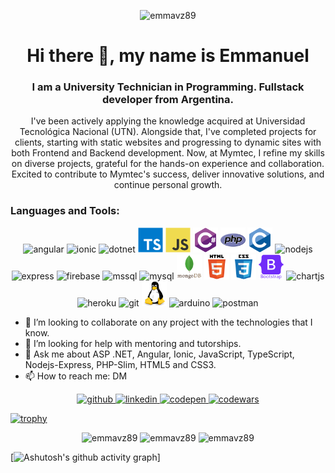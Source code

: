 <p align="center"> <img src="https://media.licdn.com/dms/image/D4D16AQHqlPSdNtGvXQ/profile-displaybackgroundimage-shrink_350_1400/0/1712875196252?e=1718236800&v=beta&t=ZZVN_iYqhjh-YrvVlbLqkTVtfQpsKPCt1tpDfeqAdGQ" alt="emmavz89" /> </p>
<h1 align="center">Hi there 👋, my name is Emmanuel</h1>
<h3 align="center">I am a University Technician in Programming. Fullstack developer from Argentina.</h3>
<p align="center">I've been actively applying the knowledge acquired at Universidad Tecnológica Nacional (UTN). Alongside that, I've completed projects for clients, starting with static websites and progressing to dynamic sites with both Frontend and Backend development. Now, at Mymtec, I refine my skills on diverse projects, grateful for the hands-on experience and collaboration. Excited to contribute to Mymtec's success, deliver innovative solutions, and continue personal growth.</p>



<h3 align="left">Languages and Tools:</h3>

<p align="left">  </a> </p>

<p align="center" color="green">
  <!-- FRAMEWORK -->
  <img src="https://angular.io/assets/images/logos/angular/angular.svg" alt="angular" width="40" height="40"/>
  <img src="https://upload.wikimedia.org/wikipedia/commons/d/d1/Ionic_Logo.svg" alt="ionic" width="40" height="40"/>
  <img src="https://www.arvixe.com/images/landing_pages/net_framework_service_pack_1_hosting.png" alt="dotnet" width="40" height="40"/>
  
  <!-- LANGUAGES -->
  <img src="https://raw.githubusercontent.com/devicons/devicon/master/icons/typescript/typescript-original.svg" alt="typescript" width="40" height="40"/>
  <img src="https://raw.githubusercontent.com/devicons/devicon/master/icons/javascript/javascript-original.svg" alt="javascript" width="40" height="40"/>
  <img src="https://raw.githubusercontent.com/devicons/devicon/master/icons/csharp/csharp-original.svg" alt="csharp" width="40" height="40"/>
  <img src="https://raw.githubusercontent.com/devicons/devicon/master/icons/php/php-original.svg" alt="php" width="40" height="40"/>
  <img src="https://raw.githubusercontent.com/devicons/devicon/master/icons/c/c-original.svg" alt="c" width="40" height="40"/>
  <img src="https://icon-library.com/images/node-js-icon/node-js-icon-8.jpg" alt="nodejs" width="40" height="40"/>
  <img src="https://assets.website-files.com/61ca3f775a79ec5f87fcf937/6202fcdee5ee8636a145a41b_1234.png" alt="express" width="40" height="40"/>
  
  <!-- DB -->
  <img src="https://www.vectorlogo.zone/logos/firebase/firebase-icon.svg" alt="firebase" width="40" height="40"/>
  <img src="https://img.icons8.com/color/480/microsoft-sql-server.png" alt="mssql" width="40" height="40"/>
  <img src="https://cdn-icons-png.flaticon.com/512/528/528260.png" alt="mysql" width="40" height="40"/>
  <img src="https://raw.githubusercontent.com/devicons/devicon/master/icons/mongodb/mongodb-original-wordmark.svg" alt="mongodb" width="40" height="40"/>
 
  
  <!-- FE -->
  <img src="https://raw.githubusercontent.com/devicons/devicon/master/icons/html5/html5-original-wordmark.svg" alt="html5" width="40" height="40"/>
  <img src="https://raw.githubusercontent.com/devicons/devicon/master/icons/css3/css3-original-wordmark.svg" alt="css3" width="40" height="40"/>
  <img src="https://raw.githubusercontent.com/devicons/devicon/master/icons/bootstrap/bootstrap-plain-wordmark.svg" alt="bootstrap" width="40" height="40"/>
  <img src="https://www.chartjs.org/media/logo-title.svg" alt="chartjs" width="40" height="40"/>
  
  <!-- SERV -->
  <img src="https://www.vectorlogo.zone/logos/heroku/heroku-icon.svg" alt="heroku" width="40" height="40"/>
  <img src="https://www.vectorlogo.zone/logos/git-scm/git-scm-icon.svg" alt="git" width="40" height="40"/>
  <img src="https://raw.githubusercontent.com/devicons/devicon/master/icons/linux/linux-original.svg" alt="linux" width="40" height="40"/>
  <img src="https://cdn.worldvectorlogo.com/logos/arduino-1.svg" alt="arduino" width="40" height="40"/>
  <img src="https://www.vectorlogo.zone/logos/getpostman/getpostman-icon.svg" alt="postman" width="40" height="40"/>
</p>

- 👯 I’m looking to collaborate on any project with the technologies that I know. 
- 🤔 I’m looking for help with mentoring and tutorships. 
- 💬 Ask me about ASP .NET, Angular, Ionic, JavaScript, TypeScript, Nodejs-Express, PHP-Slim, HTML5 and CSS3. 
- 📫 How to reach me: DM 

<p align="center">
<a href="https://github.com/EmmaVZ89" target="_blank" rel="noreferrer"> <img src="https://icones.pro/wp-content/uploads/2021/06/symbole-github-orange.png" alt="github" width="40" height="40"/> </a>
<a href="https://www.linkedin.com/in/emmanuel-zelarayan/" target="_blank" rel="noreferrer"> <img src="https://sapienx.net/wp-content/uploads/2015/11/Linkedin-PNG-HD.png" alt="linkedin" width="40" height="40"/> </a>
<a href="https://codepen.io/Emmavz" target="_blank" rel="noreferrer"> <img src="https://icon-library.com/images/codepen-icon/codepen-icon-26.jpg" alt="codepen" width="40" height="40"/> </a>
<a href="https://www.codewars.com/users/emmavz" target="_blank" rel="noreferrer"> <img src="https://camo.githubusercontent.com/5334ac63cec7844521712c1f88727711dc1dc6a8b2a6ea85612408869f8dfef9/687474703a2f2f7777772e736f66746c61622e6e7475612e67722f7e6e69636b69652f696d616765732f6c6f676f2f636f6465776172732e706e67" alt="codewars" width="40" height="40"/> </a> 
</p>

[![trophy](https://github-profile-trophy.vercel.app/?username=EmmaVZ89&column=8&margin-w=15&margin-h=15&no-bg=truea&theme=chalk&no-frame=true)](https://github.com/ryo-ma/github-profile-trophy)

<p align="center">
<img  src="https://github-readme-stats.vercel.app/api/top-langs?username=emmavz89&show_icons=true&locale=en&layout=compact&theme=nightowl&card_width=445&hide=css,html" alt="emmavz89" />
<img src="https://github-readme-stats.vercel.app/api?username=emmavz89&show_icons=true&locale=en&theme=nightowl&hide=css" alt="emmavz89" />
<img  src="https://github-readme-streak-stats.herokuapp.com/?user=emmavz89&&theme=nightowl" alt="emmavz89" />
</p>

[![Ashutosh's github activity graph](https://github-readme-activity-graph.vercel.app/graph?username=EmmaVZ89&theme=noctis-minimus)]
